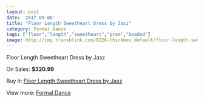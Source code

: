 ```yaml
---
layout: post
date: '2017-09-06'
title: "Floor Length Sweetheart Dress by Jasz"
category: Formal Dance
tags: ["floor","length","sweetheart","prom","beaded"]
image: http://img.transblink.com/8226-thickbox_default/floor-length-sweetheart-dress-by-jasz.jpg
---
```

Floor Length Sweetheart Dress by Jasz

On Sales: **$320.99**
<a href="https://www.transblink.com/en/formal-dance/2687-floor-length-sweetheart-dress-by-jasz.html"><amp-img layout="responsive" width="600" height="600" src="//img.transblink.com/8226-thickbox_default/floor-length-sweetheart-dress-by-jasz.jpg" alt="Floor Length Sweetheart Dress by Jasz 0" /></a>
<a href="https://www.transblink.com/en/formal-dance/2687-floor-length-sweetheart-dress-by-jasz.html"><amp-img layout="responsive" width="600" height="600" src="//img.transblink.com/8227-thickbox_default/floor-length-sweetheart-dress-by-jasz.jpg" alt="Floor Length Sweetheart Dress by Jasz 1" /></a>

Buy it: [Floor Length Sweetheart Dress by Jasz](https://www.transblink.com/en/formal-dance/2687-floor-length-sweetheart-dress-by-jasz.html "Floor Length Sweetheart Dress by Jasz")

View more: [Formal Dance](https://www.transblink.com/en/6-formal-dance "Formal Dance")